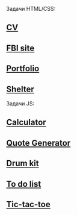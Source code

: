 Задачи HTML/CSS:  
## [CV](https://github.com/schoolteacherMP/lecture_12_CV)  
## [FBI site](https://github.com/schoolteacherMP/lecture_13_fbi_site)  
## [Portfolio](https://github.com/schoolteacherMP/lecture_13_1_portfolio)  
## [Shelter](https://github.com/schoolteacherMP/lecture_X_Shelter)  

Задачи JS:  
## [Calculator](https://github.com/schoolteacherMP/lecture_41_JS_calculator)  
## [Quote Generator](https://github.com/schoolteacherMP/lecture_55_JS_Quote_Generator)  
## [Drum kit](https://github.com/schoolteacherMP/lecture_56_JS_drum_kit)  
## [To do list](https://github.com/schoolteacherMP/lecture_X_JS_to_do_list)  
## [Tic-tac-toe](https://github.com/schoolteacherMP/lecture_X_JS_tic-tac-toe)  
